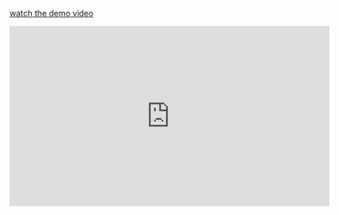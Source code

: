 <!-- # animations

A new Flutter project.

## Getting Started

This project is a starting point for a Flutter application.

A few resources to get you started if this is your first Flutter project:

- [Lab: Write your first Flutter app](https://docs.flutter.dev/get-started/codelab)
- [Cookbook: Useful Flutter samples](https://docs.flutter.dev/cookbook)

For help getting started with Flutter development, view the
[online documentation](https://docs.flutter.dev/), which offers tutorials,
samples, guidance on mobile development, and a full API reference. -->
[watch the demo video](https://www.youtube.com/watch?v=qq2xoEIrh8c?si=C4pBqS4a9LS1gGPh)

<iframe width="560" height="315" src="https://www.youtube.com/embed/qq2xoEIrh8c?si=D0yzG46SrJiCyoy6" title="YouTube video player" frameborder="0" allow="accelerometer; autoplay; clipboard-write; encrypted-media; gyroscope; picture-in-picture; web-share" referrerpolicy="strict-origin-when-cross-origin" allowfullscreen></iframe>
